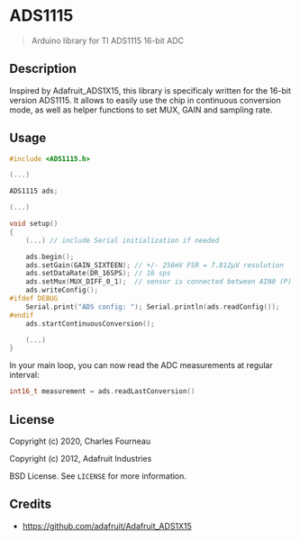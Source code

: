 # ADS1115
> Arduino library for TI ADS1115 16-bit ADC

## Description

Inspired by Adafruit_ADS1X15, this library is specificaly written for the 16-bit version ADS1115.
It allows to easily use the chip in continuous conversion mode, as well as helper functions to set MUX, GAIN and sampling rate.

## Usage

```C++
#include <ADS1115.h>

(...)

ADS1115 ads;

(...)

void setup()
{
    (...) // include Serial initialization if needed

	ads.begin();
	ads.setGain(GAIN_SIXTEEN); // +/- 256mV FSR = 7.812µV resolution
	ads.setDataRate(DR_16SPS); // 16 sps
	ads.setMux(MUX_DIFF_0_1);  // sensor is connected between AIN0 (P) and AIN1 (N)
	ads.writeConfig();
#ifdef DEBUG
	Serial.print("ADS config: "); Serial.println(ads.readConfig());
#endif
	ads.startContinuousConversion();

    (...)
}
```

In your main loop, you can now read the ADC measurements at regular interval:
```C++
int16_t measurement = ads.readLastConversion()
```

## License

Copyright (c) 2020, Charles Fourneau

Copyright (c) 2012, Adafruit Industries

BSD License. See `LICENSE` for more information.

## Credits

- https://github.com/adafruit/Adafruit_ADS1X15